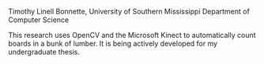Timothy Linell Bonnette,
University of Southern Mississippi
Department of Computer Science

This research uses OpenCV and the Microsoft Kinect to automatically count boards in a bunk of lumber. It is being actively developed for my undergraduate thesis.